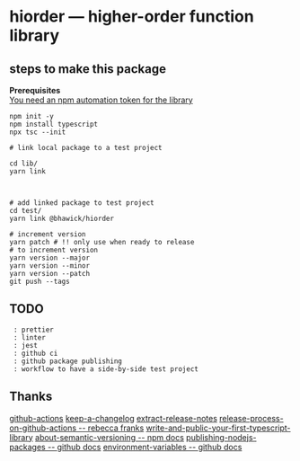 # hiorder — higher-order function library

## steps to make this package
__Prerequisites__  
[You need an npm automation token for the library](https://docs.npmjs.com/creating-and-viewing-access-tokens/)

```
npm init -y
npm install typescript
npx tsc --init

# link local package to a test project

cd lib/
yarn link



# add linked package to test project
cd test/
yarn link @bhawick/hiorder

# increment version
yarn patch # !! only use when ready to release
# to increment version
yarn version --major
yarn version --minor
yarn version --patch
git push --tags
```

## TODO
```
 : prettier
 : linter
 : jest
 : github ci
 : github package publishing
 : workflow to have a side-by-side test project
```

## Thanks

[github-actions](https://github.com/marketplace/actions/create-release)
[keep-a-changelog](https://keepachangelog.com/en/1.0.0/)
[extract-release-notes](https://github.com/ffurrer2/extract-release-notes)
[release-process-on-github-actions -- rebecca franks](https://riggaroo.dev/using-github-actions-to-automate-our-release-process/)
[write-and-public-your-first-typescript-library](https://www.youtube.com/watch?v=nh9xw2-zoeU)
[about-semantic-versioning -- npm docs](https://docs.npmjs.com/about-semantic-versioning)
[publishing-nodejs-packages -- github docs](https://docs.github.com/en/actions/publishing-packages/publishing-nodejs-packages)
[environment-variables -- github docs](https://docs.github.com/en/actions/learn-github-actions/environment-variables)
